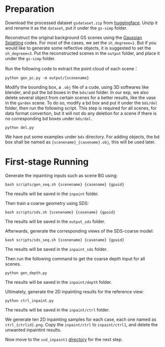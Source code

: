 # Preparation

Download the processed dataset `gsdataset.zip` from [huggingface](https://huggingface.co/datasets/jtbzhl/mvinpainter_svd/tree/main). Unzip it and rename it as the `dataset`, put it under the `gs-simp` folder.

Reconstruct the original background GS scenes using the [Gaussian Splatting](https://github.com/graphdeco-inria/gaussian-splatting) codes. For most of the cases, we set the `sh_degreee=1`. But if you would like to generate some reflective objects, it is suggested to set the `sh_degreee=3`. Put the reconstructed scenes in the `output` folder, and place it under the `gs-simp` folder.

Run the following code to extract the point cloud of each scene：
```
python gen_pc.py -m output/{scenename}
```

Modify the bounding box, a `.obj` file of a cude, using 3D softwares like blender, and put the bd boxes in the `bds/add` folder. In our exp, we also delete several object from certain scenes for a better results, like the vase in the `garden` scene. To do so, modify a bd box and put it under the `bds/del` folder, then run the following script. This step is required for all scenes, for data format convertion, but it will not do any deletion for a scene if there is no corresponding bd boxes under `bds/del`.
```
python del.py
```

We have put some examples under `bds` directory. For adding objects, the bd box shall be named as `{scenename}_{casename}.obj`, this will be used later.

# First-stage Running

Generate the inpainting inputs such as scene BG using:
```
bash scripts/gen_seq.sh {scenename} {casename} {gpuid}
```
The results will be saved in the `inpaint` folder.

Then train a coarse geometry using SDS:
```
bash scripts/sds.sh {scenename} {casename} {gpuid}
```
The results will be saved in the `output_sds` folder.

Afterwards, generate the corresponding views of the SDS-coarse model:
```
bash scripts/sds_seq.sh {scenename} {casename} {gpuid}
```
The results will be saved in the `inpaint_sds` folder.


Then run the following command to get the coarse depth input for all scenes.
```
python gen_depth.py
```
The results will be saved in the `inpaint/depth` folder.

Ultimately, generate the 2D inpainting results for the reference view:
```
python ctrl_inpaint.py
```
The results will be saved in the `inpaint/ctrl` folder.

We generate ten 2D inpainting samples for each case, each one named as `ctrl_{ctrlid}.png`. Copy the `inpaint/ctrl` to `inpaint/ctrl1`, and delete the unwanted inpaintint results.

Now move to the `svd_inpaint1` [directory](https://github.com/JiuTongBro/MultiView_Inpaint/tree/main/svd_inpaint1) for the next step.


